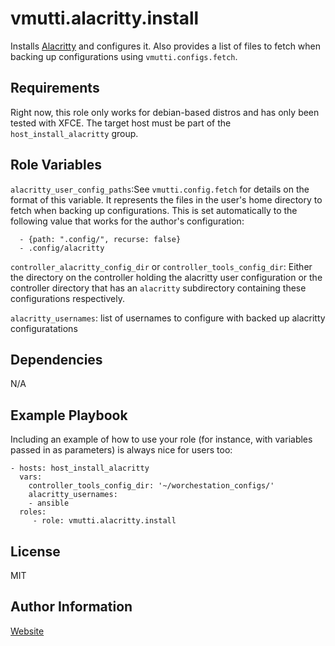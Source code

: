 vmutti.alacritty.install
=========

Installs [Alacritty](https://github.com/alacritty/alacritty) and configures it. Also provides a list of files to fetch when backing up configurations using `vmutti.configs.fetch`.
 

Requirements
------------

Right now, this role only works for debian-based distros and has only been tested with XFCE.
The target host must be part of the `host_install_alacritty` group.

Role Variables
--------------

`alacritty_user_config_paths`:See `vmutti.config.fetch` for details on the format of this variable. It represents the files in the user's home directory to fetch when backing up configurations. This is set automatically to the following value that works for the author's configuration:

      - {path: ".config/", recurse: false}
      - .config/alacritty

`controller_alacritty_config_dir` or `controller_tools_config_dir`: Either the directory on the controller holding the alacritty user configuration or the controller directory that has an `alacritty` subdirectory containing these configurations respectively.

`alacritty_usernames`: list of usernames to configure with backed up alacritty configuratations

Dependencies
------------

N/A

Example Playbook
----------------

Including an example of how to use your role (for instance, with variables passed in as parameters) is always nice for users too:

    - hosts: host_install_alacritty
      vars:
        controller_tools_config_dir: '~/worchestation_configs/'
        alacritty_usernames:
        - ansible
      roles:
         - role: vmutti.alacritty.install


           



License
-------

MIT

Author Information
------------------

[Website](https://blog.vmutti.com)